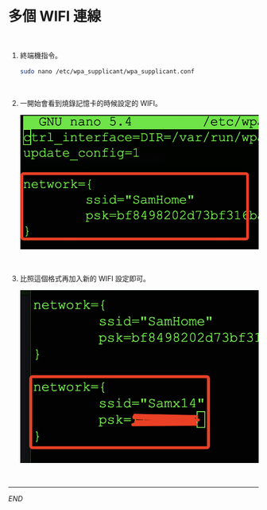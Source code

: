 # 多個 WIFI 連線

<br>

1. 終端機指令。

    ```bash
    sudo nano /etc/wpa_supplicant/wpa_supplicant.conf
    ```

<br>

2. 一開始會看到燒錄記憶卡的時候設定的 WIFI。

    ![](images/img_16.png)

<br>

3. 比照這個格式再加入新的 WIFI 設定即可。

    ![](images/img_18.png)

<br>

___

_END_